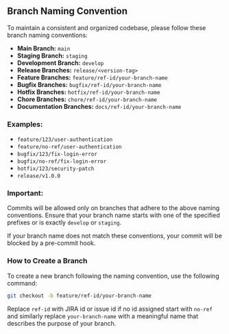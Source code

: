 ## Branch Naming Convention

To maintain a consistent and organized codebase, please follow these branch naming conventions:

- **Main Branch:** `main`
- **Staging Branch:** `staging`
- **Development Branch:** `develop`
- **Release Branches:** `release/<version-tag>`
- **Feature Branches:** `feature/ref-id/your-branch-name`
- **Bugfix Branches:** `bugfix/ref-id/your-branch-name`
- **Hotfix Branches:** `hotfix/ref-id/your-branch-name`
- **Chore Branches:** `chore/ref-id/your-branch-name`
- **Documentation Branches:** `docs/ref-id/your-branch-name`

### Examples:
- `feature/123/user-authentication`
- `feature/no-ref/user-authentication`
- `bugfix/123/fix-login-error`
- `bugfix/no-ref/fix-login-error`
- `hotfix/123/security-patch`
- `release/v1.0.0`

### Important:
Commits will be allowed only on branches that adhere to the above naming conventions. Ensure that your branch name starts with one of the specified prefixes or is exactly `develop` or `staging`.

If your branch name does not match these conventions, your commit will be blocked by a pre-commit hook.

### How to Create a Branch

To create a new branch following the naming convention, use the following command:

```bash
git checkout -b feature/ref-id/your-branch-name
```
Replace `ref-id` with JIRA id or issue id if no id assigned start with `no-ref` and similarly replace `your-branch-name` with a meaningful name that describes the purpose of your branch.
